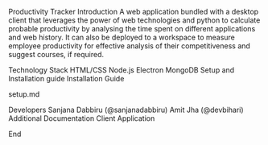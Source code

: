 Productivity Tracker
Introduction
A web application bundled with a desktop client that leverages the power of web technologies and python to calculate probable productivity by analysing the time spent on different applications and web history. It can also be deployed to a workspace to measure employee productivity for effective analysis of their competitiveness and suggest courses, if required.

Technology Stack
HTML/CSS
Node.js
Electron
MongoDB
Setup and Installation guide
Installation Guide

setup.md

Developers
Sanjana Dabbiru (@sanjanadabbiru)
Amit Jha (@devbihari)
Additional Documentation
Client Application

End
